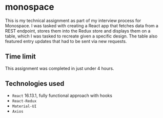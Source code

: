 # monospace

This is my technical assignment as part of my interview process for Monospace. I was tasked with creating a React app that fetches data from a REST endpoint,
stores them into the Redux store and displays them on a table, which I was tasked to recreate given a specific design. The table also featured entry updates that had to
be sent via new requests.

## Time limit

This assignment was completed in just under 4 hours.

## Technologies used

* `React` 16.13.1, fully functional approach with hooks
* `React-Redux`
* `Material-UI`
* `Axios`
